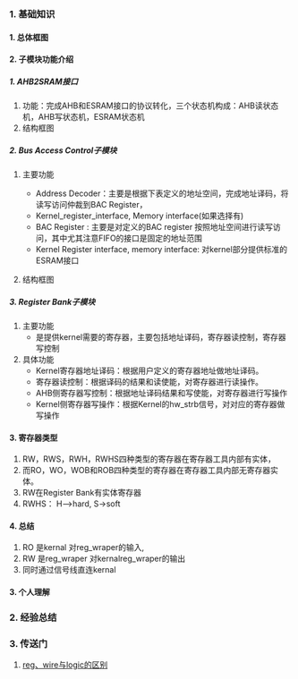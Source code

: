### 1. 基础知识
#### 1. 总体框图

#### 2. 子模块功能介绍

   
##### 1. AHB2SRAM接口
1. 功能：完成AHB和ESRAM接口的协议转化，三个状态机构成：AHB读状态机，AHB写状态机，ESRAM状态机
2. 结构框图
   

##### 2. Bus Access Control子模块
1. 主要功能
   - Address Decoder：主要是根据下表定义的地址空间，完成地址译码，将读写访问仲裁到BAC Register，  
   - Kernel_register_interface, Memory interface(如果选择有)
   - BAC Register : 主要是对定义的BAC register 按照地址空间进行读写访问，其中尤其注意FIFO的接口是固定的地址范围
   - Kernel Register interface, memory interface: 对kernel部分提供标准的ESRAM接口

2. 结构框图


##### 3. Register Bank子模块
1. 主要功能
   - 是提供kernel需要的寄存器，主要包括地址译码，寄存器读控制，寄存器写控制
2. 具体功能
   - Kernel寄存器地址译码：根据用户定义的寄存器地址做地址译码。
   - 寄存器读控制：根据译码的结果和读使能，对寄存器进行读操作。
   - AHB侧寄存器写控制：根据地址译码结果和写使能，对寄存器进行写操作
   - Kernel侧寄存器写操作：根据Kernel的hw_strb信号，对对应的寄存器做写操作

#### 3. 寄存器类型
1. RW，RWS，RWH，RWHS四种类型的寄存器在寄存器工具内部有实体，
2. 而RO，WO，WOB和ROB四种类型的寄存器在寄存器工具内部无寄存器实体。
3. RW在Register Bank有实体寄存器
4. RWHS： H—>hard, S->soft

#### 4. 总结
1. RO 是kernal 对reg_wraper的输入, 
2. RW 是reg_wraper 对kernalreg_wraper的输出
3. 同时通过信号线直连kernal	

#### 3. 个人理解

### 2. 经验总结

### 3. 传送门
1. [reg、wire与logic的区别](https://blog.csdn.net/J_Hang/article/details/117450621)